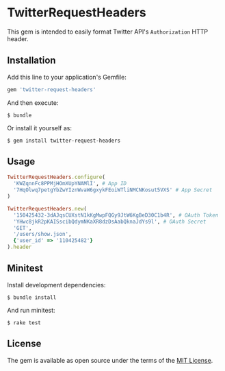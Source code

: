 # TwitterRequestHeaders

This gem is intended to easily format Twitter API's `Authorization` HTTP header.

## Installation

Add this line to your application's Gemfile:

```ruby
gem 'twitter-request-headers'
```

And then execute:

    $ bundle

Or install it yourself as:

    $ gem install twitter-request-headers

## Usage

```ruby
TwitterRequestHeaders.configure(
  'KWZqnnFc8PPMjHOmXUpYNAMlI', # App ID
  '7HqOlwq7petgYbZwYIznWvaW6gxykFEoiWTliNMCNKosut5VXS' # App Secret
)

TwitterRequestHeaders.new(
  '150425432-3dAJqsCUXstN1kKgMwpFQGy9JtW6KgBeD30C1b4R', # OAuth Token
  'YHwc8jkR2pKAISscibQdymNKaXR8dzDsAabQknaJdYs9l', # OAuth Secret
  'GET',
  '/users/show.json',
  {'user_id' => '110425482'}
).header
```


## Minitest

Install development dependencies:

    $ bundle install

And run minitest:

    $ rake test

## License

The gem is available as open source under the terms of the [MIT License](http://opensource.org/licenses/MIT).
